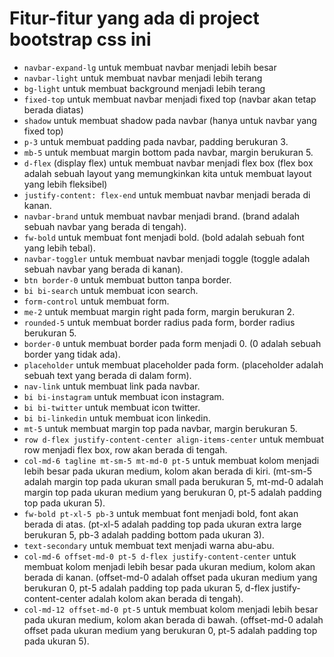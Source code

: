 # Fitur-fitur yang ada di project bootstrap css ini
* `navbar-expand-lg` untuk membuat navbar menjadi lebih besar
* `navbar-light` untuk membuat navbar menjadi lebih terang
* `bg-light` untuk membuat background menjadi lebih terang
* `fixed-top` untuk membuat navbar menjadi fixed top (navbar akan tetap berada diatas)
* `shadow` untuk membuat shadow pada navbar (hanya untuk navbar yang fixed top)
* `p-3` untuk membuat padding pada navbar, padding berukuran 3.
* `mb-5` untuk membuat margin bottom pada navbar, margin berukuran 5.
* `d-flex` (display flex) untuk membuat navbar menjadi flex box (flex box adalah sebuah layout yang memungkinkan kita untuk membuat layout yang lebih fleksibel)
* `justify-content: flex-end` untuk membuat navbar menjadi berada di kanan.
* `navbar-brand` untuk membuat navbar menjadi brand. (brand adalah sebuah navbar yang berada di tengah).
* `fw-bold` untuk membuat font menjadi bold. (bold adalah sebuah font yang lebih tebal).
* `navbar-toggler` untuk membuat navbar menjadi toggle (toggle adalah sebuah navbar yang berada di kanan).
* `btn border-0` untuk membuat button tanpa border.
* `bi bi-search` untuk membuat icon search.
* `form-control` untuk membuat form.
* `me-2` untuk membuat margin right pada form, margin berukuran 2.
* `rounded-5` untuk membuat border radius pada form, border radius berukuran 5.
* `border-0` untuk membuat border pada form menjadi 0. (0 adalah sebuah border yang tidak ada).
* `placeholder` untuk membuat placeholder pada form. (placeholder adalah sebuah text yang berada di dalam form).
* `nav-link` untuk membuat link pada navbar.
* `bi bi-instagram` untuk membuat icon instagram.
* `bi bi-twitter` untuk membuat icon twitter.
* `bi bi-linkedin` untuk membuat icon linkedin.
* `mt-5` untuk membuat margin top pada navbar, margin berukuran 5.
* `row d-flex justify-content-center align-items-center` untuk membuat row menjadi flex box, row akan berada di tengah.
* `col-md-6 tagline mt-sm-5 mt-md-0 pt-5` untuk membuat kolom menjadi lebih besar pada ukuran medium, kolom akan berada di kiri. (mt-sm-5 adalah margin top pada ukuran small pada berukuran 5, mt-md-0 adalah margin top pada ukuran medium yang berukuran 0, pt-5 adalah padding top pada ukuran 5).
* `fw-bold pt-xl-5 pb-3` untuk membuat font menjadi bold, font akan berada di atas. (pt-xl-5 adalah padding top pada ukuran extra large berukuran 5, pb-3 adalah padding bottom pada ukuran 3).
* `text-secondary` untuk membuat text menjadi warna abu-abu. 
* `col-md-6 offset-md-0 pt-5 d-flex justify-content-center` untuk membuat kolom menjadi lebih besar pada ukuran medium, kolom akan berada di kanan. (offset-md-0 adalah offset pada ukuran medium yang berukuran 0, pt-5 adalah padding top pada ukuran 5, d-flex justify-content-center adalah kolom akan berada di tengah).
* `col-md-12 offset-md-0 pt-5` untuk membuat kolom menjadi lebih besar pada ukuran medium, kolom akan berada di bawah. (offset-md-0 adalah offset pada ukuran medium yang berukuran 0, pt-5 adalah padding top pada ukuran 5).
